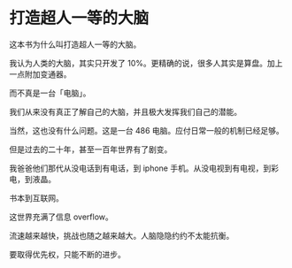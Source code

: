 # 打造超人一等的大脑

这本书为什么叫打造超人一等的大脑。

我认为人类的大脑，其实只开发了 10%。更精确的说，很多人其实是算盘。加上一点附加变通器。

而不真是一台「电脑」。

我们从来没有真正了解自己的大脑，并且极大发挥我们自己的潜能。

当然，这也没有什么问题。这是一台 486 电脑。应付日常一般的机制已经足够。

但是过去的二十年，甚至一百年世界有了剧变。

我爸爸他们那代从没电话到有电话，到 iphone 手机。从没电视到有电视，到彩电，到液晶。

书本到互联网。

这世界充满了信息 overflow。

流速越来越快，挑战也随之越来越大。人脑隐隐约约不太能抗衡。

要取得优先权，只能不断的进步。
